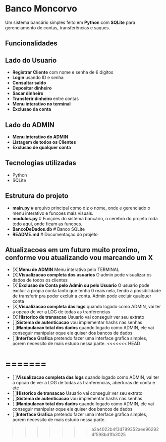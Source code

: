 # Banco Moncorvo 

Um sistema bancário simples feito em **Python** com **SQLite** para gerenciamento de contas, transferências e saques.

## Funcionalidades
## Lado do Usuario
- **Registrar Cliente** com nome e senha de 6 dígitos
- **Login** usando ID e senha
- **Consultar saldo**
- **Depositar dinheiro**
- **Sacar dinheiro**
- **Transferir dinheiro** entre contas
- **Menu interativo no terminal**
- **Exclusao da conta**

## Lado do ADMIN
- **Menu interativo do ADMIN**
- **Listagem de todos os Clientes**
- **Exclusao de qualquer conta**

## Tecnologias utilizadas
- Python
- SQLite

##  Estrutura do projeto
- **main.py** # arquivo principal como diz o nome, onde e gerenciado o menu interativo e funcoes mais visuals.
- **modulos.py** # Funções do sistema bancário, o cerebro do projeto roda todo aqui, onde ficam as funcoes.
- **BancoDeDados.db** # Banco SQLite 
- **README.md** # Documentaçao do projeto

## Atualizacoes em um futuro muito proximo, conforme vou atualizando vou marcando um X
- [X]**Menu de ADMIN** Menu interativo pelo TERMINAL 
- [X]**Visualizacao completa dos usuarios** O admin pode visualizar os dados de todos os clientes
- [X]**Exclusao de Conta pelo Admin ou pelo Usuario** O usuario pode excluir a propia conta tanto que tenha 0 reais nela, tendo a possibilidade de transferir pra poder excluir a conta. Admin pode excluir qualquer conta
- [X]**Visualizacao completa das logs** quando logado como ADMIN, vai ter a opcao de ver a LOG de todas as tranferencias
- [X]**Historico de transacao** Usuario vai conseguir ver seu extrato
- [ ]**Sistema de autenticacao** vou implementar hashs nas senhas
- [ ]**Manipulacao total dos dados** quando logado como ADMIN, ele vai conseguir manipular oque ele quiser dos bancos de dados
- [ ]**Interface Grafica** pretendo fazer uma interface grafica simples, porem necessito de mais estudo nessa parte.
<<<<<<< HEAD

=======
=======
- [  ]**Visualizacao completa das logs** quando logado como ADMIN, vai ter a opcao de ver a LOG de todas as tranferencias, aberturas de conta e etc
- [  ]**Historico de transacao** Usuario vai conseguir ver seu extrato
- [  ]**Sistema de autenticacao** vou implementar hashs nas senhas
- [  ]**Manipulacao total dos dados** quando logado como ADMIN, ele vai conseguir manipular oque ele quiser dos bancos de dados
- [  ]**Interface Grafica** pretendo fazer uma interface grafica simples, porem necessito de mais estudo nessa parte.
>>>>>>> a2a4022b4f3d799352aee962924f598bd1fb3025
